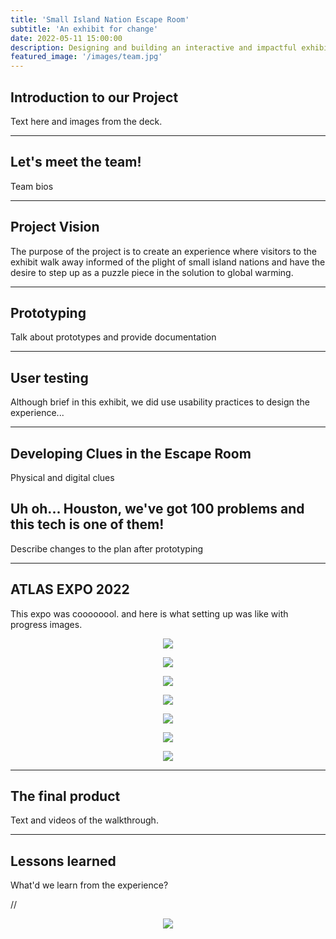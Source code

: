 ```yaml
---
title: 'Small Island Nation Escape Room'
subtitle: 'An exhibit for change'
date: 2022-05-11 15:00:00
description: Designing and building an interactive and impactful exhibit
featured_image: '/images/team.jpg'
---
```


## Introduction to our Project

Text here and images from the deck.

---

## Let's meet the team!

 <!-- <p align="center"><img src="/images/images of us from the deck.jpg"></p> -->

 Team bios

---

## Project Vision

The purpose of the project is to create an experience where visitors to the exhibit walk away informed of the plight of small island nations and have the desire to step up as a puzzle piece in the solution to global warming.

---

## Prototyping

Talk about prototypes and provide documentation

---
## User testing

Although brief in this exhibit, we did use usability practices to design the experience...

---

## Developing Clues in the Escape Room

Physical and digital clues

## Uh oh... Houston, we've got 100 problems and this tech is one of them!

Describe changes to the plan after prototyping

---

## ATLAS EXPO 2022

This expo was coooooool. and here is what setting up was like with progress images.

<p align="center"><img src="/images/cardboard2.jpg"></p>
<p align="center"><img src="/images/cardboard1.jpg"></p>
<p align="center"><img src="/images/cardboard3.jpg"></p>
<p align="center"><img src="/images/preetum.jpg"></p>
<p align="center"><img src="/images/writing.jpg"></p>
<p align="center"><img src="/images/arduino.jpg"></p>
<p align="center"><img src="/images/julia.jpg"></p>

---

## The final product

Text and videos of the walkthrough.

---

## Lessons learned

What'd we learn from the experience?

 // <p align="center"><img src="/images/team.jpg"></p>
